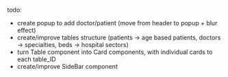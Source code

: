 todo:
  - create popup to add doctor/patient (move from header to popup + blur effect)
  - create/improve tables structure (patients -> age based patients, doctors -> specialties, beds -> hospital sectors)
  - turn Table component into Card components, with individual cards to each table_ID
  - create/improve SideBar component